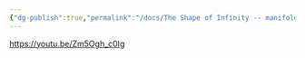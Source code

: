 ```yaml
---
{"dg-publish":true,"permalink":"/docs/The Shape of Infinity -- manifold garden/","title":"The Shape of Infinity -- manifold garden"}
---
```


https://youtu.be/Zm5Ogh_c0Ig
